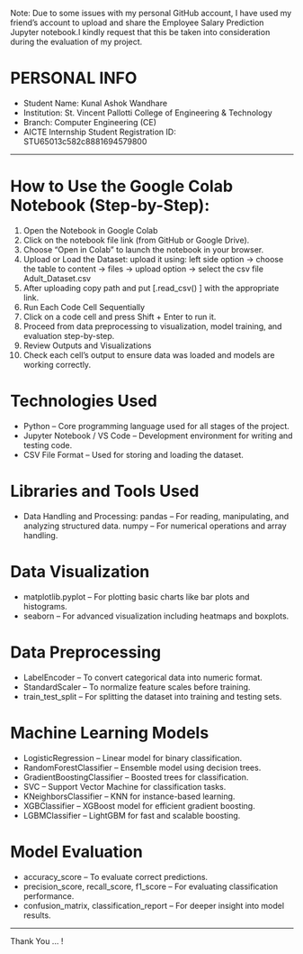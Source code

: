 Note:
Due to some issues with my personal GitHub account, I have used my friend’s account to upload and share the Employee Salary Prediction Jupyter notebook.I kindly request that this be taken into consideration during the evaluation of my project.

# PERSONAL INFO 
- Student Name: Kunal Ashok Wandhare
- Institution: St. Vincent Pallotti College of Engineering & Technology
- Branch: Computer Engineering (CE)
- AICTE Internship Student Registration ID: STU65013c582c8881694579800
-------------------------------------------------------------------------------------------------------------------------------------------
# How to Use the Google Colab Notebook (Step-by-Step):
  1. Open the Notebook in Google Colab
  2. Click on the notebook file link (from GitHub or Google Drive).
  3. Choose “Open in Colab” to launch the notebook in your browser.
  4. Upload or Load the Dataset: upload it using: left side option -> choose the table to content -> files -> upload option -> select the csv file Adult_Dataset.csv
  5. After uploading copy path and put  [.read_csv() ] with the appropriate link.
  6. Run Each Code Cell Sequentially
  7. Click on a code cell and press Shift + Enter to run it.
  8. Proceed from data preprocessing to visualization, model training, and evaluation step-by-step.
  9. Review Outputs and Visualizations
  10. Check each cell’s output to ensure data was loaded and models are working correctly.

# Technologies Used
- Python – Core programming language used for all stages of the project.
- Jupyter Notebook / VS Code – Development environment for writing and testing code.
- CSV File Format – Used for storing and loading the dataset.

# Libraries and Tools Used
- Data Handling and Processing: 
  pandas – For reading, manipulating, and analyzing structured data.
  numpy – For numerical operations and array handling.

# Data Visualization
- matplotlib.pyplot – For plotting basic charts like bar plots and histograms.
- seaborn – For advanced visualization including heatmaps and boxplots.

# Data Preprocessing
- LabelEncoder – To convert categorical data into numeric format.
- StandardScaler – To normalize feature scales before training.
- train_test_split – For splitting the dataset into training and testing sets.

# Machine Learning Models
- LogisticRegression – Linear model for binary classification.
- RandomForestClassifier – Ensemble model using decision trees.
- GradientBoostingClassifier – Boosted trees for classification.
- SVC – Support Vector Machine for classification tasks.
- KNeighborsClassifier – KNN for instance-based learning.
- XGBClassifier – XGBoost model for efficient gradient boosting.
- LGBMClassifier – LightGBM for fast and scalable boosting.

# Model Evaluation
- accuracy_score – To evaluate correct predictions.
- precision_score, recall_score, f1_score – For evaluating classification performance.
- confusion_matrix, classification_report – For deeper insight into model results.

----------------------------------------------------------------------------------------
Thank You ... !

